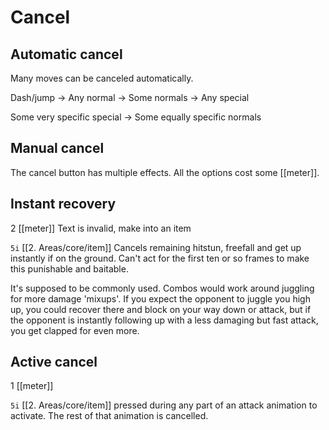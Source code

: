 # Cancel
## Automatic cancel
Many moves can be canceled automatically.

Dash/jump -> Any normal -> Some normals -> Any special

Some very specific special -> Some equally specific normals

## Manual cancel
The cancel button has multiple effects. All the options cost some [[meter]].

## Instant recovery
2 [[meter]]
Text is invalid, make into an item

`5i` [[2. Areas/core/item]] Cancels remaining hitstun, freefall and get up instantly if on the ground. Can't act for the first ten or so frames to make this punishable and baitable. 

It's supposed to be commonly used. Combos would work around juggling for more damage 'mixups'. If you expect the opponent to juggle you high up, you could recover there and block on your way down or attack, but if the opponent is instantly following up with a less damaging but fast attack, you get clapped for even more. 

## Active cancel
1 [[meter]]

`5i` [[2. Areas/core/item]] pressed during any part of an attack animation to activate. The rest of that animation is cancelled.
